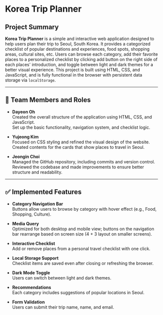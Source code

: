 # Korea Trip Planner

## Project Summary

**Korea Trip Planner** is a simple and interactive web application designed to help users plan their trip to Seoul, South Korea. It provides a categorized checklist of popular destinations and experiences, food spots, shopping areas, cultural sites, etc. Users can browse each category, add their favorite places to a personalized checklist by clicking add button on the right side of each places' introduction, and toggle between light and  dark themes for a better visual experience. This project is built using HTML, CSS, and JavaScript, and is fully functional in the browser with persistent data storage via `localStorage`.

---

## 👥 Team Members and Roles

- **Dayeon Oh**  
  Created the overall structure of the application using HTML, CSS, and JavaScript.  
  Set up the basic functionality, navigation system, and checklist logic.

- **Yujeong Kim**  
  Focused on CSS styling and refined the visual design of the website.  
  Created contents for the cards that show places to travel in Seoul.

- **Jeongin Choi**  
  Managed the GitHub repository, including commits and version control.  
  Reviewed the codebase and made improvements to ensure better structure and readability.

---

## ✅ Implemented Features

- **Category Navigation Bar**  
  Buttons allow users to browse by category with hover effect (e.g., Food, Shopping, Culture).

- **Media Query**  
  Optimized for both desktop and mobile view; buttons on the navigation bar rearrange based on screen size (4 + 3 layout on smaller screens).

- **Interactive Checklist**  
  Add or remove places from a personal travel checklist with one click.

- **Local Storage Support**  
  Checklist items are saved even after closing or refreshing the browser.

- **Dark Mode Toggle**  
  Users can switch between light and dark themes.

- **Recommendations**  
  Each category includes suggestions of popular locations in Seoul.

- **Form Validation**  
  Users can submit their trip name, name, and email.
